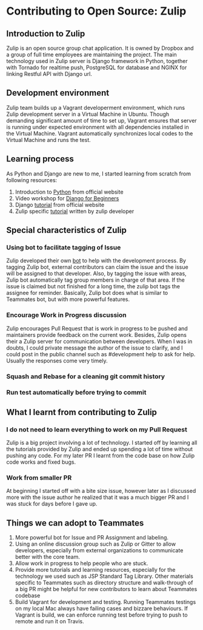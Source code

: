 # Contributing to Open Source: Zulip

## Introduction to Zulip

Zulip is an open source group chat application. It is owned by Dropbox and a group of full time employees are maintaining the project. The main technology used in Zulip server is Django framework in Python, together with Tornado for realtime push, PostgreSQL for database and NGINX for linking Restful API with Django url.

## Development environment

Zulip team builds up a Vagrant developerment environment, which runs Zulip development server in a Virtual Machine in Ubuntu. Though demanding significant amount of time to set up, Vagrant ensures that server is running under expected environment with all dependencies installed in the Virtual Machine. Vagrant automatically synchronizes local codes to the Virtual Machine and runs the test.

## Learning process

As Python and Django are new to me, I started learning from scratch from following resources:

1. Introduction to [Python](https://www.python.org/about/gettingstarted/) from official website
2. Video workshop for [Django for Beginners](https://www.youtube.com/watch?v=zTNA0MtZwso)
3. Django [tutorial](https://docs.djangoproject.com/en/1.11/intro/tutorial01/) from official website
4. Zulip specific [tutorial](https://zulip.readthedocs.io/en/latest/) written by zulip developer 

## Special characteristics of Zulip

### Using bot to facilitate tagging of Issue
Zulip developed their own [bot](https://github.com/zulip/zulip/tree/master/bots) to help with the development process. By tagging Zulip bot, external contributors can claim the issue and the issue will be assigned to that developer. Also, by tagging the issue with areas, Zulip bot automatically tag group members in charge of that area. If the issue is claimed but not finished for a long time, the zulip bot tags the assignee for reminder. Basically, Zulip bot does what is similar to Teammates bot, but with more powerful features.

### Encourage Work in Progress discussion
Zulip encourages Pull Request that is work in progress to be pushed and maintainers provide feedback on the current work.
Besides, Zulip opens their a Zulip server for communication between developers. When I was in doubts, I could private message the author of the issue to clarify, and I could post in the public channel such as #development help to ask for help. Usually the responses come very timely.

### Squash and Rebase for a cleaning git commit history

### Run test automatically before trying to commit

## What I learnt from contributing to Zulip

### I do not need to learn everything to work on my Pull Request
Zulip is a big project involving a lot of technology. I started off by learning all the tutorials provided by Zulip and ended up spending a lot of time without pushing any code. For my later PR I learnt from the code base on how Zulip code works and fixed bugs.

### Work from smaller PR
At beginning I started off with a bite size issue, however later as I discussed more with the issue author he realized that it was a much bigger PR and I was stuck for days before I gave up.

## Things we can adopt to Teammates
1. More powerful bot for Issue and PR Assignment and labeling.
2. Using an online discussion group such as Zulip or Gitter to allow developers, especially from external organizations to communicate better with the core team.
3. Allow work in progress to help people who are stuck.
4. Provide more tutorials and learning resources, especially for the technology we used such as JSP Standard Tag Library. Other materials specific to Teammates such as directory structure and walk-through of a big PR might be helpful for new contributors to learn about Teammates codebase
5. Build Vagrant for development and testing. Running Teammates testings on my local Mac always have failing cases and bizzare behaviours. If Vagrant is build, we can enforce running test before trying to push to remote and run it on Travis.
